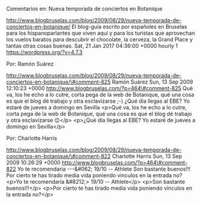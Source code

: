 Comentarios en: Nueva temporada de conciertos en Botanique

http://www.blogbruselas.com/blog/2009/08/29/nueva-temporada-de-conciertos-en-botanique/
El blog-guía escrito por españoles en Bruselas para los hispanoparlantes
que viven aquí y para los turistas que aprovechan los vuelos baratos
para descubrir el chocolate, la cerveza, la Grand Place y tantas otras
cosas buenas. Sat, 21 Jan 2017 04:36:00 +0000 hourly 1
https://wordpress.org/?v=4.7.3

Por: Ramón Suárez

http://www.blogbruselas.com/blog/2009/08/29/nueva-temporada-de-conciertos-en-botanique/\#comment-825
Ramón Suárez Sun, 13 Sep 2009 12:10:23 +0000
http://www.blogbruselas.com/?p=464\#comment-825 Qué va, los he echo a lo
cutre, corta pega de la web de Botanique, qué una cosa es que el blog dé
trabajo y otra esclavizarse ;-) ¿Qué día llegas al EBE? Yo estaré de
jueves a domingo en Sevilla \<p\>Qué va, los he echo a lo cutre, corta
pega de la web de Botanique, qué una cosa es que el blog dé trabajo y
otra esclavizarse 😉\</p\> \<p\>¿Qué día llegas al EBE? Yo estaré de
jueves a domingo en Sevilla\</p\>

Por: Charlotte Harris

http://www.blogbruselas.com/blog/2009/08/29/nueva-temporada-de-conciertos-en-botanique/\#comment-822
Charlotte Harris Sun, 13 Sep 2009 10:26:29 +0000
http://www.blogbruselas.com/?p=464\#comment-822 Yo te recomendaria
\-\--&\#062; 19/10 -- Athlete Son bastante buenos!!! Por cierto te has
tirado media vida poniendo vinculos en la entrada no? \<p\>Yo te
recomendaria &\#8212;&gt; 19/10 -- Athlete\</p\> \<p\>Son bastante
buenos!!!\</p\> \<p\>Por cierto te has tirado media vida poniendo
vinculos en la entrada no?\</p\>
